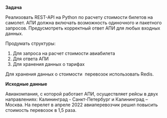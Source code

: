 
**Задача**

Реализовать REST-API на Python по расчету стоимости билетов на самолет. АПИ должна включать возможность одиночного и пакетного запросов. Предусмотреть корректный ответ АПИ для любых входных данных.

Продумать структуры:

1. Для запроса на расчет стоимости авиабилета
2. Для ответа АПИ
3. Для хранения данных о тарифах

Для хранения данных о стоимости  перевозок использовать Redis.

**Исходные данные**

Авиакомпания, с которой работает АПИ, осуществляет рейсы в двух направлениях: Калининград - Санкт-Петербург и Калининград – Москва.
На перелет в апреле 2022 авиаперевозчик решил повысить стоимость перевозок в 1,5 раза.

